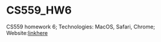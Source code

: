 # CS559_HW6
CS559 homework 6;
Technologies: MacOS, Safari, Chrome;
Website:<a href="shdrbkcore">linkhere</a>

